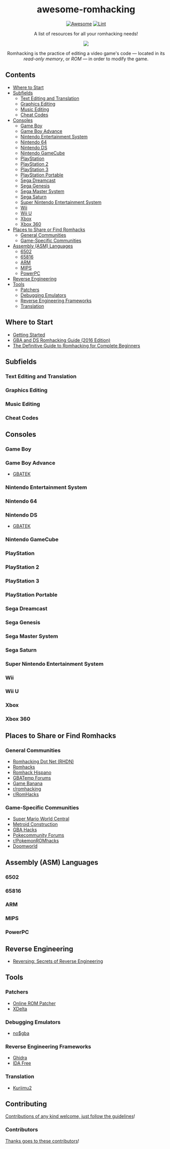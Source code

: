 <div align="center">

<!-- title -->

# awesome-romhacking
[![Awesome](https://awesome.re/badge.svg)](https://awesome.re)
[![Lint](https://github.com/btelwy/awesome-romhacking/actions/workflows/main.yml/badge.svg)](https://github.com/btelwy/awesome-romhacking/actions/workflows/main.yml)

<!-- subtitle -->

A list of resources for all your romhacking needs!

<!-- image -->

<a href="https://problemkaputt.de/gba-dev.htm" target="_blank" rel="noopener noreferrer">
  <img src="https://problemkaputt.de/gba-1024.gif"/>
</a>

<!-- description -->

Romhacking is the practice of editing a video game's code — located in its *read-only memory*, or *ROM* — in order to modify the game.

</div>

<!-- TOC -->

## Contents
- [Where to Start](#where-to-start)
- [Subfields](#subfields)
  - [Text Editing and Translation](#text-editing-and-translation)
  - [Graphics Editing](#graphics-editing)
  - [Music Editing](#music-editing)
  - [Cheat Codes](#cheat-codes)
- [Consoles](#consoles)
  - [Game Boy](#game-boy)
  - [Game Boy Advance](#game-boy-advance)
  - [Nintendo Entertainment System](#nintendo-entertainment-system)
  - [Nintendo 64](#nintendo-64)
  - [Nintendo DS](#nintendo-ds)
  - [Nintendo GameCube](#nintendo-gamecube)
  - [PlayStation](#playstation)
  - [PlayStation 2](#playstation-2)
  - [PlayStation 3](#playstation-3)
  - [PlayStation Portable](#playstation-portable)
  - [Sega Dreamcast](#sega-dreamcast)
  - [Sega Genesis](#sega-genesis)
  - [Sega Master System](#sega-master-system)
  - [Sega Saturn](#sega-saturn)
  - [Super Nintendo Entertainment System](#super-nintendo-entertainment-system)
  - [Wii](#wii)
  - [Wii U](#wii-u)
  - [Xbox](#xbox)
  - [Xbox 360](#xbox-360)
- [Places to Share or Find Romhacks](#places-to-share-or-find-romhacks)
  - [General Communities](#general-communities)
  - [Game-Specific Communities](#game-specific-communities)
- [Assembly (ASM) Languages](#assembly-asm-languages)
  - [6502](#6502)
  - [65816](#65816)
  - [ARM](#arm)
  - [MIPS](#mips)
  - [PowerPC](#powerpc)
- [Reverse Engineering](#reverse-engineering)
- [Tools](#tools)
  - [Patchers](#patchers)
  - [Debugging Emulators](#debugging-emulators)
  - [Reverse Engineering Frameworks](#reverse-engineering-frameworks)
  - [Translation](#translation)

<!-- CONTENT -->

## Where to Start
- [Getting Started](https://www.romhacking.net/start/)
- [GBA and DS Romhacking Guide (2016 Edition)](Media/romhacking2016.pdf)
- [The Definitive Guide to Romhacking for Complete Beginners](Media/The-Definitive-Guide-to-Rom-Hacking-for-Complete-Beginners.pdf)

## Subfields
### Text Editing and Translation
### Graphics Editing
### Music Editing
### Cheat Codes

## Consoles
### Game Boy
### Game Boy Advance
- [GBATEK](https://problemkaputt.de/gbatek.htm)
### Nintendo Entertainment System
### Nintendo 64
### Nintendo DS
- [GBATEK](https://problemkaputt.de/gbatek.htm)
### Nintendo GameCube
### PlayStation
### PlayStation 2
### PlayStation 3
### PlayStation Portable
### Sega Dreamcast
### Sega Genesis
### Sega Master System
### Sega Saturn
### Super Nintendo Entertainment System
### Wii
### Wii U
### Xbox
### Xbox 360

## Places to Share or Find Romhacks
### General Communities
- [Romhacking Dot Net (RHDN)](https://www.romhacking.net)
- [Romhacks](https://www.romhacks.org)
- [Romhack Hispano](https://www.romhackhispano.org)
- [GBATemp Forums](https://www.gbatemp.net)
- [Game Banana](https://www.gamebanana.com)
- [r/romhacking](https://www.reddit.com/r/romhacking)
- [r/RomHacks](https://www.reddit.com/r/RomHacks)
### Game-Specific Communities
- [Super Mario World Central](https://smwcentral.net)
- [Metroid Construction](https://metroidconstruction.com)
- [GBA Hacks](https://www.gbahacks.com)
- [Pokecommunity Forums](https://www.pokecommunity.com)
- [r/PokemonROMhacks](https://www.reddit.com/r/PokemonROMhacks)
- [Doomworld](https://www.doomworld.com)

## Assembly (ASM) Languages
### 6502
### 65816
### ARM
### MIPS
### PowerPC

## Reverse Engineering
- [Reversing: Secrets of Reverse Engineering](Media/Eldad%20Eilam%20-%20Reversing%20-%20Secrets%20of%20Reverse%20Engineering.pdf)

## Tools
### Patchers
- [Online ROM Patcher](https://www.marcrobledo.com/RomPatcher.js)
- [XDelta](https://www.romhacking.net/utilities/598)
### Debugging Emulators
- [no$gba](https://problemkaputt.de/gba-dev.htm)
### Reverse Engineering Frameworks
- [Ghidra](https://ghidra-sre.org)
- [IDA Free](https://hex-rays.com/ida-free)
### Translation
- [Kuriimu2](https://github.com/FanTranslatorsInternational/Kuriimu2)

<!-- END CONTENT -->

## Contributing
[Contributions of any kind welcome, just follow the guidelines](contributing.md)!
### Contributors
[Thanks goes to these contributors](https://github.com/btelwy/awesome-romhacking/graphs/contributors)!
